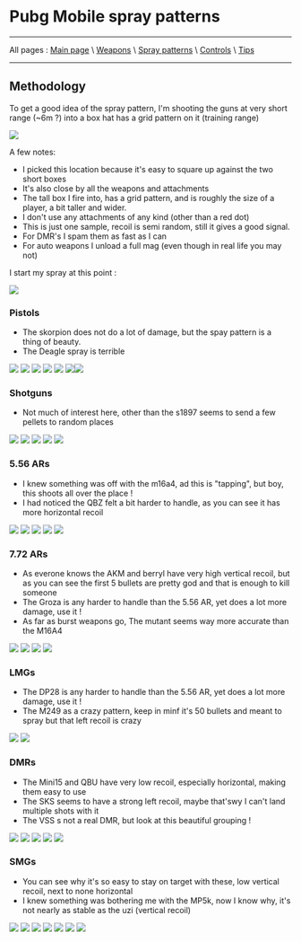# Pubg Mobile spray patterns

---

All pages : [Main page](/index.md) \ [Weapons](/weapons.md) \ [Spray patterns](/spray.md) \ [Controls](/controls.md) \ [Tips](/tips.md)

---

## Methodology

To get a good idea of the spray pattern, I'm shooting the guns at very short range (~6m ?) into a box hat has a grid pattern on it (training range)

![](spray/location.PNG)

A few notes:

- I picked this location because it's easy to square up against the two short boxes
- It's also close by all the weapons and attachments
- The tall box I fire into, has a grid pattern, and is roughly the size of a player, a bit taller and wider.
- I don't use any attachments of any kind (other than a red dot)
- This is just one sample, recoil is semi random, still it gives a good signal.
- For DMR's I spam them as fast as I can
- For auto weapons I unload a full mag (even though in real life you may not)

I start my spray at this point :

![](spray/aimpoint.PNG)

### Pistols

- The skorpion does not do a lot of damage, but the spay pattern is a thing of beauty.
- The Deagle spray is terrible

![](spray/deagle.PNG) ![](spray/p18c.PNG) ![](spray/p92.PNG) ![](spray/p1911.PNG) ![](spray/r1895.PNG) ![](spray/rj45.PNG)![](spray/skorpion.PNG)

### Shotguns

- Not much of interest here, other than the s1897 seems to send a few pellets to random places

![](spray/dbs.PNG) ![](spray/s12k.PNG) ![](spray/s686.PNG) ![](spray/s1897.PNG) ![](spray/sawedoff.PNG)

### 5.56 ARs

- I knew something was off with the m16a4, ad this is "tapping", but boy, this shoots all over the place !
- I had noticed the QBZ felt a bit harder to handle, as you can see it has more horizontal recoil

![](spray/aug.PNG) ![](spray/m16a4.PNG) ![](spray/m416.PNG) ![](spray/qbz.PNG) ![](spray/scar.PNG)

### 7.72 ARs

- As everone knows the AKM and berryl have very high vertical recoil, but as you can see the first 5 bullets are pretty god and that is enough to kill someone
- The Groza is any harder to handle than the 5.56 AR, yet does a lot more damage, use it !
- As far as burst weapons go, The mutant seems way more accurate than the M16A4

![](spray/akm.PNG) ![](spray/groza.PNG) ![](spray/m762.PNG) ![](spray/mutant.PNG)

### LMGs

- The DP28 is any harder to handle than the 5.56 AR, yet does a lot more damage, use it !
- The M249 as a crazy pattern, keep in minf it's 50 bullets and meant to spray but that left recoil is crazy

![](spray/m249.PNG) ![](spray/dp28.PNG)

### DMRs

- The Mini15 and QBU have very low recoil, especially horizontal, making them easy to use
- The SKS seems to have a strong left recoil, maybe that'swy I can't land multiple shots with it
- The VSS s not a real DMR, but look at this beautiful grouping !

![](spray/mini14.PNG) ![](spray/qbu.PNG) ![](spray/sks.PNG) ![](spray/slr.PNG) ![](spray/vss.PNG)

### SMGs

- You can see why it's so easy to stay on target with these, low vertical recoil, next to none horizontal
- I knew something was bothering me with the MP5k, now I know why, it's not nearly as stable as the uzi (vertical recoil)

![](spray/bizon.PNG) ![](spray/mp5k.PNG) ![](spray/tommy.PNG) ![](spray/ump45.PNG) ![](uzi/dp28.PNG) ![](spray/vector.PNG) ![](spray/uzi.PNG)
